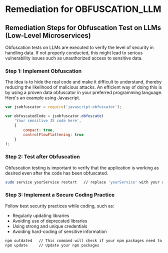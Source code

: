 # Remediation for OBFUSCATION_LLM

## Remediation Steps for Obfuscation Test on LLMs (Low-Level Microservices)
Obfuscation tests on LLMs are executed to verify the level of security in handling data. If not properly conducted, this might lead to serious vulnerability issues such as unauthorized access to sensitive data.

### Step 1: Implement Obfuscation
The idea is to hide the real code and make it difficult to understand, thereby reducing the likelihood of malicious attacks. An efficient way of doing this is by using a proven data obfuscator in your preferred programming language. Here's an example using Javascript.

```javascript
var jsobfuscator = require('javascript-obfuscator');

var obfuscatedCode = jsobfuscator.obfuscate(
    'Your sensitive JS code here',
    {
        compact: true,
        controlFlowFlattening: true
    }
);
```

### Step 2: Test after Obfuscation
Obfuscation testing is important to verify that the application is working as desired even after the code has been obfuscated.

```bash
sudo service yourService restart   // replace 'yourService' with your application or service name
```

### Step 3: Implement a Secure Coding Practice
Follow best security practices while coding, such as:

* Regularly updating libraries
* Avoiding use of deprecated libraries
* Using strong and unique credentials
* Avoiding hard-coding of sensitive information

```bash
npm outdated   // This command will check if your npm packages need to be updated
npm update     // Update your npm packages
```